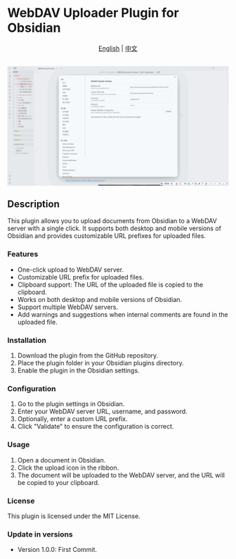 # WebDAV Uploader Plugin for Obsidian

<div align="center">
<a href="README.md">English</a> | <a href="README.zh.md">中文</a>
</div>

<br>

<p align="center"><img align="center" src="https://github.com/mingzhao2019/OB-WebDAV-Uploader/blob/b226a0e62aa5a516e8d2c92fac4d456b9d71e1ca/demo.gif" alt="highlight" /></p>


## Description

This plugin allows you to upload documents from Obsidian to a WebDAV server with a single click. It supports both desktop and mobile versions of Obsidian and provides customizable URL prefixes for uploaded files.

### Features

- One-click upload to WebDAV server.
- Customizable URL prefix for uploaded files.
- Clipboard support: The URL of the uploaded file is copied to the clipboard.
- Works on both desktop and mobile versions of Obsidian.
- Support multiple WebDAV servers.
- Add warnings and suggestions when internal comments are found in the uploaded file.

### Installation

1. Download the plugin from the GitHub repository.
2. Place the plugin folder in your Obsidian plugins directory.
3. Enable the plugin in the Obsidian settings.

### Configuration

1. Go to the plugin settings in Obsidian.
2. Enter your WebDAV server URL, username, and password.
3. Optionally, enter a custom URL prefix.
4. Click "Validate" to ensure the configuration is correct.

### Usage

1. Open a document in Obsidian.
2. Click the upload icon in the ribbon.
3. The document will be uploaded to the WebDAV server, and the URL will be copied to your clipboard.

### License

This plugin is licensed under the MIT License.

### Update in versions
- Version 1.0.0: First Commit.
